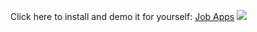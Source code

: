  Click here to install and demo it for yourself: [Job Apps](https://github.com/JacktheLander/Job-Manager/releases/download/JobsAppManager/Job_Apps.exe)
<img src="OpenCV/3D Projection/Cube.gif" />
